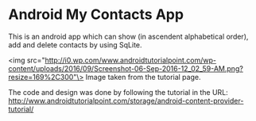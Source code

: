 # Android My Contacts App

This is an android app which can show (in ascendent alphabetical order), add and delete contacts by using SqLite.


<img src="http://i0.wp.com/www.androidtutorialpoint.com/wp-content/uploads/2016/09/Screenshot-06-Sep-2016-12_02_59-AM.png?resize=169%2C300"\>
Image taken from the tutorial page.

The code and design was done by following the tutorial in the  URL: http://www.androidtutorialpoint.com/storage/android-content-provider-tutorial/

